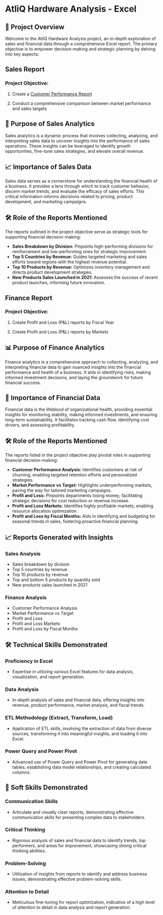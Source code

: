 # AtliQ Hardware Analysis - Excel

## 🚀 Project Overview

Welcome to the AtliQ Hardware Analysis project, an in-depth exploration of sales and financial data through a comprehensive Excel report. The primary objective is to empower decision-making and strategic planning by delving into key aspects:

## Sales Report

### Project Objective:

1. Create a [Customer Performance Report](https://github.com/supinhooda/Excel/blob/main/AtliQ%20Hardware%20Analysis%20-%20Excel/AtliQ%20Customer%20Performance%20Report.pdf)


2. Conduct a comprehensive comparison between market performance and sales targets

## 🎯 Purpose of Sales Analytics

Sales analytics is a dynamic process that involves collecting, analyzing, and interpreting sales data to uncover insights into the performance of sales operations. These insights can be leveraged to identify growth opportunities, fine-tune sales strategies, and elevate overall revenue.

## 📈 Importance of Sales Data

Sales data serves as a cornerstone for understanding the financial health of a business. It provides a lens through which to track customer behavior, discern market trends, and evaluate the efficacy of sales efforts. This critical information informs decisions related to pricing, product development, and marketing campaigns.

## 🛠️ Role of the Reports Mentioned

The reports outlined in the project objective serve as strategic tools for supporting financial decision-making:

- **Sales Breakdown by Division:** Pinpoints high-performing divisions for reinforcement and low-performing ones for strategic improvement.
- **Top 5 Countries by Revenue:** Guides targeted marketing and sales efforts toward regions with the highest revenue potential.
- **Top 10 Products by Revenue:** Optimizes inventory management and directs product development strategies.
- **New Products Sales Launched in 2021:** Assesses the success of recent product launches, informing future innovation.

## Finance Report

### Project Objective:

1. Create Profit and Loss (P&L) reports by Fiscal Year

2. Create Profit and Loss (P&L) reports by Markets

## 📊 Purpose of Finance Analytics

Finance analytics is a comprehensive approach to collecting, analyzing, and interpreting financial data to gain nuanced insights into the financial performance and health of a business. It aids in identifying risks, making informed investment decisions, and laying the groundwork for future financial success.

## 💼 Importance of Financial Data

Financial data is the lifeblood of organizational health, providing essential insights for monitoring stability, making informed investments, and ensuring long-term sustainability. It facilitates tracking cash flow, identifying cost drivers, and assessing profitability.

## 🛠️ Role of the Reports Mentioned

The reports listed in the project objective play pivotal roles in supporting financial decision-making:

- **Customer Performance Analysis:** Identifies customers at risk of churning, enabling targeted retention efforts and personalized strategies.
- **Market Performance vs Target:** Highlights underperforming markets, paving the way for tailored marketing campaigns.
- **Profit and Loss:** Pinpoints departments losing money, facilitating strategic decisions for cost reduction or revenue increase.
- **Profit and Loss Markets:** Identifies highly profitable markets, enabling resource allocation optimization.
- **Profit and Loss by Fiscal Months:** Aids in identifying and budgeting for seasonal trends in sales, fostering proactive financial planning.

## 📈 Reports Generated with Insights

### Sales Analysis
- Sales breakdown by division
- Top 5 countries by revenue
- Top 10 products by revenue
- Top and bottom 5 products by quantity sold
- New products sales launched in 2021

### Finance Analysis
- Customer Performance Analysis
- Market Performance vs Target
- Profit and Loss
- Profit and Loss Markets
- Profit and Loss by Fiscal Months

## 🛠️ Technical Skills Demonstrated

### Proficiency in Excel
- Expertise in utilizing various Excel features for data analysis, visualization, and report generation.

### Data Analysis
- In-depth analysis of sales and financial data, offering insights into revenue, product performance, market analysis, and fiscal trends.

### ETL Methodology (Extract, Transform, Load)
- Application of ETL skills, involving the extraction of data from diverse sources, transforming it into meaningful insights, and loading it into Excel.

### Power Query and Power Pivot
- Advanced use of Power Query and Power Pivot for generating date tables, establishing data model relationships, and creating calculated columns.

## 🧠 Soft Skills Demonstrated

### Communication Skills
- Articulate and visually clear reports, demonstrating effective communication skills for presenting complex data to stakeholders.

### Critical Thinking
- Rigorous analysis of sales and financial data to identify trends, top performers, and areas for improvement, showcasing strong critical thinking abilities.

### Problem-Solving
- Utilization of insights from reports to identify and address business issues, demonstrating effective problem-solving skills.

### Attention to Detail
- Meticulous fine-tuning for report optimization, indicative of a high level of attention to detail in data analysis and report generation.

